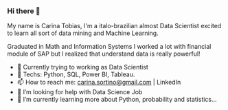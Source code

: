 ### Hi there 👋

My name is Carina Tobias, I'm a italo-brazilian almost Data Scientist excited to learn all sort of data mining and Machine Learning.

Graduated in Math and Information Systems I worked a lot with financial module of SAP but I realized that understand data is really powerful!

- 🔭 Currently trying to working as Data Scientist
- 👯 Techs: Python, SQL, Power BI, Tableau.
- 📫 How to reach me: carina.sortino@gmail.com | LinkedIn
- 🤔 I’m looking for help with Data Science Job
- 🌱 I’m currently learning more about Python, probability and statistics...

<!--
**CarinaTobias/CarinaTobias** is a ✨ _special_ ✨ repository because its `README.md` (this file) appears on your GitHub profile.

